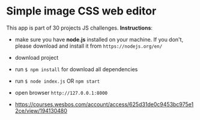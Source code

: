 # Simple image CSS web editor
This app is part of 30 projects JS challenges.
__Instructions__:
- make sure you have __node.js__ installed on your machine. If you don't, please download and install it from `https://nodejs.org/en/`
- download project
- run `$ npm install` for download all dependencies
- run `$ node index.js` OR `npm start` 
- open browser `http://127.0.0.1:8000`

- https://courses.wesbos.com/account/access/625d31de0c9453bc975e12ce/view/194130480